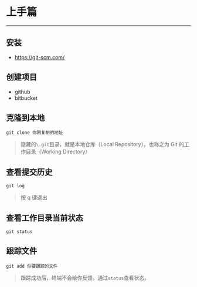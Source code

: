 # 上手篇
---

## 安装

- https://git-scm.com/

## 创建项目

- github
- bitbucket

## 克隆到本地

```
git clone 你刚复制的地址
```

> 隐藏的`\.git`目录，就是本地仓库（Local Repository）。也称之为 Git 的工作目录（Working Directory）

## 查看提交历史

```
git log
```

> 按 q 键退出

## 查看工作目录当前状态

```
git status
```

## 跟踪文件

```
git add 你要跟踪的文件
```

> 跟踪成功后，终端不会给你反馈。通过`status`查看状态。













